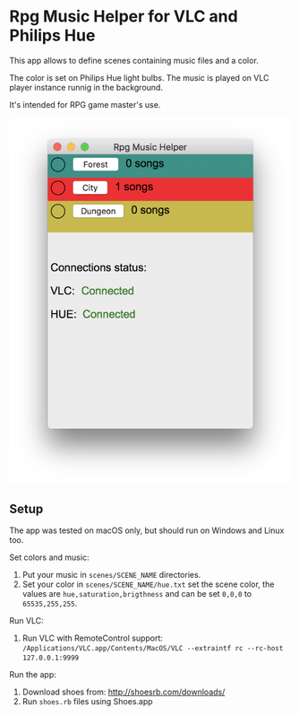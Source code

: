 # Rpg Music Helper for VLC and Philips Hue

This app allows to define scenes containing music files and a color.

The color is set on Philips Hue light bulbs. The music is played on VLC
player instance runnig in the background.

It's intended for RPG game master's use.

![Screenshot](https://raw.githubusercontent.com/marcinbiegun/RpgMusicHelper-HueVLC/master/docs/screenshot.png)

## Setup

The app was tested on macOS only, but should run on Windows and Linux too.

Set colors and music:

1. Put your music in `scenes/SCENE_NAME` directories.
2. Set your color in `scenes/SCENE_NAME/hue.txt` set the scene color,
   the values are `hue,saturation,brigthness` and can be set `0,0,0` to `65535,255,255`.

Run VLC:

1. Run VLC with RemoteControl support: `/Applications/VLC.app/Contents/MacOS/VLC --extraintf rc --rc-host 127.0.0.1:9999`

Run the app:

1. Download shoes from: http://shoesrb.com/downloads/
2. Run `shoes.rb` files using Shoes.app

